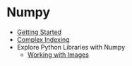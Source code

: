 # Numpy

+ [Getting Started](01_getting_started.md)
+ [Complex Indexing](02_complex_indexing.md)
+ Explore Python Libraries with Numpy
    + [Working with Images](03_working_with_images.md)
